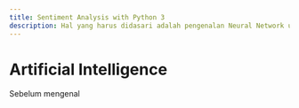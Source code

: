 ```yaml
---
title: Sentiment Analysis with Python 3
description: Hal yang harus didasari adalah pengenalan Neural Network untuk bisa mencapai Deep Learning
---
```


# Artificial Intelligence

Sebelum mengenal
